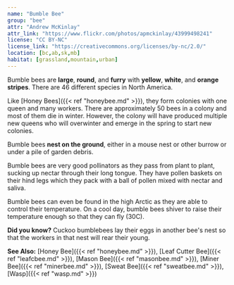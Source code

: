 ```yaml
---
name: "Bumble Bee"
group: "bee"
attr: "Andrew McKinlay"
attr_link: "https://www.flickr.com/photos/apmckinlay/43999498241"
license: "CC BY-NC"
license_link: "https://creativecommons.org/licenses/by-nc/2.0/"
location: [bc,ab,sk,mb]
habitat: [grassland,mountain,urban]
---
```

Bumble bees are **large**, **round**, and **furry** with **yellow**, **white**, and **orange stripes**. There are 46 different species in North America.

Like [Honey Bees]({{< ref "honeybee.md" >}}), they form colonies with one queen and many workers. There are approximately 50 bees in a colony and most of them die in winter. However, the colony will have produced multiple new queens who will overwinter and emerge in the spring to start new colonies.

Bumble bees **nest on the ground**, either in a mouse nest or other burrow or under a pile of garden debris.

Bumble bees are very good pollinators as they pass from plant to plant, sucking up nectar through their long tongue. They have pollen baskets on their hind legs which they pack with a ball of pollen mixed with nectar and saliva.

Bumble bees can even be found in the high Arctic as they are able to control their temperature. On a cool day, bumble bees shiver to raise their temperature enough so that they can fly (30C).

**Did you know?** Cuckoo bumblebees lay their eggs in another bee's nest so that the workers in that nest will rear their young.

<!-- generated, do not edit -->
**See Also:**
[Honey Bee]({{< ref "honeybee.md" >}}),
[Leaf Cutter Bee]({{< ref "leafcbee.md" >}}),
[Mason Bee]({{< ref "masonbee.md" >}}),
[Miner Bee]({{< ref "minerbee.md" >}}),
[Sweat Bee]({{< ref "sweatbee.md" >}}),
[Wasp]({{< ref "wasp.md" >}})
